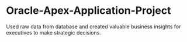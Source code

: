 # Oracle-Apex-Application-Project
Used raw data from database and created valuable business insights for executives to make strategic decisions.
